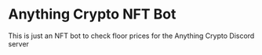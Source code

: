 # Anything Crypto NFT Bot

This is just an NFT bot to check floor prices for the Anything Crypto Discord server
